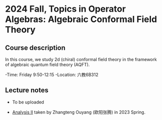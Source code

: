 # 2024 Fall, Topics in Operator Algebras: Algebraic Conformal Field Theory


## Course description

In this course, we study 2d (chiral) conformal field theory in the framework of algebraic quantum field theory (AQFT).


-Time: Friday 9:50-12:15
-Location: 六教6B312




## Lecture notes
- To be uploaded



- [Analysis II](Files/2023_Analysis_II_CH.pdf) taken by Zhangteng Ouyang (欧阳张腾) in 2023 Spring.



